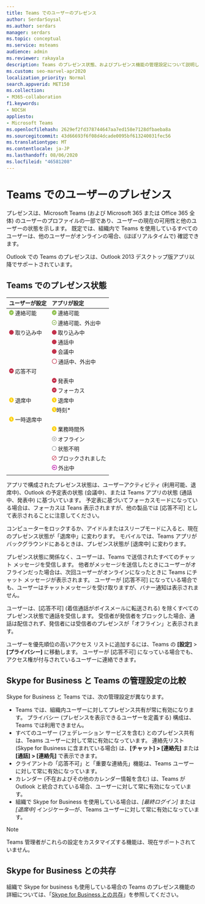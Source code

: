 ```yaml
---
title: Teams でのユーザーのプレゼンス
author: SerdarSoysal
ms.author: serdars
manager: serdars
ms.topic: conceptual
ms.service: msteams
audience: admin
ms.reviewer: rakayala
description: Teams のプレゼンス状態、およびプレゼンス機能の管理設定について説明します。
ms.custom: seo-marvel-apr2020
localization_priority: Normal
search.appverid: MET150
ms.collection:
- M365-collaboration
f1.keywords:
- NOCSH
appliesto:
- Microsoft Teams
ms.openlocfilehash: 2629ef2fd378744647aa7ed158e7128dfbaeba8a
ms.sourcegitcommit: 43d66693f6f08d4dcade0095bf613240031fec56
ms.translationtype: MT
ms.contentlocale: ja-JP
ms.lasthandoff: 08/06/2020
ms.locfileid: "46581208"
---
```

# <a name="user-presence-in-teams"></a>Teams でのユーザーのプレゼンス

プレゼンスは、Microsoft Teams (および Microsoft 365 または Office 365 全体) のユーザーのプロファイルの一部であり、ユーザーの現在の可用性と他のユーザーの状態を示します。 既定では、組織内で Teams を使用しているすべてのユーザーは、他のユーザーがオンラインの場合、(ほぼリアルタイムで) 確認できます。

Outlook での Teams のプレゼンスは、Outlook 2013 デスクトップ版アプリ以降でサポートされています。

## <a name="presence-states-in-teams"></a>Teams でのプレゼンス状態

|ユーザーが設定|アプリが設定|
|:--- |:---|
| ![塗りつぶした緑のチェックマークは、連絡可能な状態を示す](media/Presence_Available.png) 連絡可能|![塗りつぶした緑のチェックマークは、連絡可能な状態を示す](media/Presence_Available.png) 連絡可能|
|| ![緑枠のチェックマークは、連絡可能な外出中の状態を示す](media/Presence_Available_OOF.png) 連絡可能、外出中 |
|  ![塗りつぶした赤い丸は、取り込み中を示す](media/Presence_Busy.png) 取り込み中 |  ![塗りつぶした赤い丸は、取り込み中を示す](media/Presence_Busy.png) 取り込み中  |
|| ![塗りつぶした赤い丸は、通話のための取り込み中を示す](media/Presence_Busy.png) 通話中|
|| ![塗りつぶした赤い丸は、会議のための取り込み中を示す](media/Presence_Busy.png) 会議中 |
|| ![赤枠の丸は、取り込み中を示す](media/Presence_Busy_OOF.png) 通話中、外出中|
|  ![白線の入った赤い丸は、応答不可を示す](media/Presence_DND.png) 応答不可 ||
|| ![白線の入った赤い丸は、発表中を示す](media/Presence_DND.png) 発表中|
|| ![白線の入った赤い丸は、フォーカスを示す](media/Presence_DND.png) フォーカス|
| ![黄色の時計アイコンは、退席中を示す](media/Presence_Away.png) 退席中| ![黄色の時計アイコンは、退席中を示す](media/Presence_Away.png) 退席中|
|| ![黄色の時計アイコンは、退席中を示す*前回の退席中表示](media/Presence_Away.png)時刻*|
|![黄色の時計アイコンは、一時退席中を示す](media/Presence_Away.png) 一時退席中| |
|| ![黄の時計アイコンは、退席中、業務時間外を示す](media/Presence_Away.png)  業務時間外|
|| ![X マーク付き灰色の丸は、オフラインを示す](media/Presence_Offline.png) オフライン |
|| ![灰色枠の丸は、状態不明を示す](media/Presence_Unknown.png) 状態不明|
||![斜線の入った赤枠の丸は、ブロックされたことを示す](media/Presence_Blocked.png) ブロックされました |
|| ![矢印付き紫色の丸は、外出中を示す](media/Presence_OOF.png) 外出中|
|||

アプリで構成されたプレゼンス状態は、ユーザーアクティビティ (利用可能、退席中)、Outlook の予定表の状態 (会議中)、または Teams アプリの状態 (通話中、発表中) に基づいています。 予定表に基づいてフォーカスモードになっている場合は、フォーカスは Teans 表示されますが、他の製品では [応答不可] として表示されることに注意してください。

コンピューターをロックするか、アイドルまたはスリープモードに入ると、現在のプレゼンス状態が「退席中」に変わります。 モバイルでは、Teams アプリがバックグラウンドにあるときは、プレゼンス状態が [退席中] に変わります。

プレゼンス状態に関係なく、ユーザーは、Teams で送信されたすべてのチャット メッセージを受信します。 他者がメッセージを送信したときにユーザーがオフラインだった場合は、次回ユーザーがオンラインになったときに Teams にチャット メッセージが表示されます。 ユーザーが [応答不可] になっている場合でも、ユーザーはチャットメッセージを受け取りますが、バナー通知は表示されません。

ユーザーは、[応答不可] (着信通話がボイスメールに転送される) を除くすべてのプレゼンス状態で通話を受信します。 受信者が発信者をブロックした場合、通話は配信されず、発信者には受信者のプレゼンスが「オフライン」と表示されます。

ユーザーを優先順位の高いアクセス リストに追加するには、Teams の **[設定]** > **[プライバシー]** に移動します。 ユーザーが [応答不可] になっている場合でも、アクセス権が付与されているユーザーに連絡できます。

## <a name="admin-settings-in-teams-compared-to-skype-for-business"></a>Skype for Business と Teams の管理設定の比較

Skype for Business と Teams では、次の管理設定が異なります。

- Teams では、組織内ユーザーに対してプレゼンス共有が常に有効になります。 プライバシー (プレゼンスを表示できるユーザーを定義する) 構成は、Teams では利用できません。
- すべてのユーザー (フェデレーション サービスを含む) とのプレゼンス共有は、Teams ユーザーに対して常に有効になっています。 連絡先リスト (Skype for Business に含まれている場合) は、**[チャット] > [連絡先]** または **[通話] > [連絡先]** で表示できます。
- クライアントの「応答不可」と「重要な連絡先」機能は、Teams ユーザーに対して常に有効になっています。
- カレンダー (不在およびその他のカレンダー情報を含む) は、Teams が Outlook と統合されている場合、ユーザーに対して常に有効になっています。
- 組織で Skype for Business を使用している場合は、*[最終ログイン]* または *[退席中]* インジケータ―が、Teams ユーザーに対して常に有効になっています。

> [!NOTE]
> Teams 管理者がこれらの設定をカスタマイズする機能は、現在サポートされていません。

## <a name="coexistence-with-skype-for-business"></a>Skype for Business との共存

組織で Skype for business も使用している場合の Teams のプレゼンス機能の詳細については、「[Skype for Business との共存](coexistence-chat-calls-presence.md)」を参照してください。
